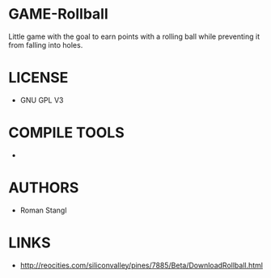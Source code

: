 GAME-Rollball
=============

Little game with the goal to earn points with a rolling ball while preventing it from falling into holes.


LICENSE
===============
- GNU GPL V3

COMPILE TOOLS
===============
* 

AUTHORS
===============
* Roman Stangl

LINKS
===============
* http://reocities.com/siliconvalley/pines/7885/Beta/DownloadRollball.html
